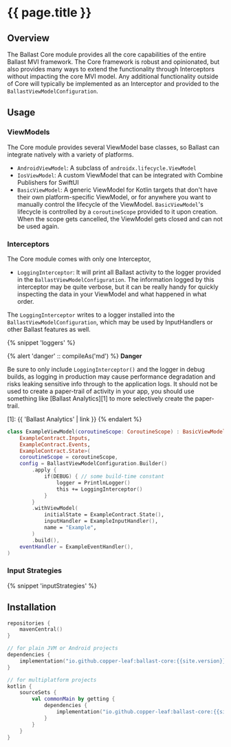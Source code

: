 ---
---

# {{ page.title }}

## Overview

The Ballast Core module provides all the core capabilities of the entire Ballast MVI framework. The Core framework is
robust and opinionated, but also provides many ways to extend the functionality through Interceptors without impacting
the core MVI model. Any additional functionality outside of Core will typically be implemented as an Interceptor and
provided to the `BallastViewModelConfiguration`.

## Usage

### ViewModels

The Core module provides several ViewModel base classes, so Ballast can integrate natively with a variety of platforms.

- `AndroidViewModel`: A subclass of `androidx.lifecycle.ViewModel`
- `IosViewModel`: A custom ViewModel that can be integrated with Combine Publishers for SwiftUI
- `BasicViewModel`: A generic ViewModel for Kotlin targets that don't have their own platform-specific ViewModel, or for
  anywhere you want to manually control the lifecycle of the ViewModel. `BasicViewModel`'s lifecycle is controlled by a
  `coroutineScope` provided to it upon creation. When the scope gets cancelled, the ViewModel gets closed and can not be
  used again.

### Interceptors

The Core module comes with only one Interceptor,

- `LoggingInterceptor`: It will print all Ballast activity to the logger provided in the `BallastViewModelConfiguration`.
  The information logged by this interceptor may be quite verbose, but it can be really handy for quickly inspecting
  the data in your ViewModel and what happened in what order.

The `LoggingInterceptor` writes to a logger installed into the `BallastViewModelConfiguration`, which may be used by
InputHandlers or other Ballast features as well.

{% snippet 'loggers' %}

{% alert 'danger' :: compileAs('md') %}
**Danger**

Be sure to only include `LoggingInterceptor()` and the logger in debug builds, as logging in production may cause
performance degradation and risks leaking sensitive info through to the application logs. It should not be used to
create a paper-trail of activity in your app, you should use something like [Ballast Analytics][1] to more selectively
create the paper-trail.

[1]: {{ 'Ballast Analytics' | link }}
{% endalert %}

```kotlin
class ExampleViewModel(coroutineScope: CoroutineScope) : BasicViewModel<
    ExampleContract.Inputs,
    ExampleContract.Events,
    ExampleContract.State>(
    coroutineScope = coroutineScope,
    config = BallastViewModelConfiguration.Builder()
        .apply {
            if(DEBUG) { // some build-time constant
                logger = PrintlnLogger()
                this += LoggingInterceptor()
            }
        }
        .withViewModel(
            initialState = ExampleContract.State(),
            inputHandler = ExampleInputHandler(),
            name = "Example",
        )
        .build(),
    eventHandler = ExampleEventHandler(),
)
```

### Input Strategies

{% snippet 'inputStrategies' %}

## Installation

```kotlin
repositories {
    mavenCentral()
}

// for plain JVM or Android projects
dependencies {
    implementation("io.github.copper-leaf:ballast-core:{{site.version}}")
}

// for multiplatform projects
kotlin {
    sourceSets {
        val commonMain by getting {
            dependencies {
                implementation("io.github.copper-leaf:ballast-core:{{site.version}}")
            }
        }
    }
}
```
